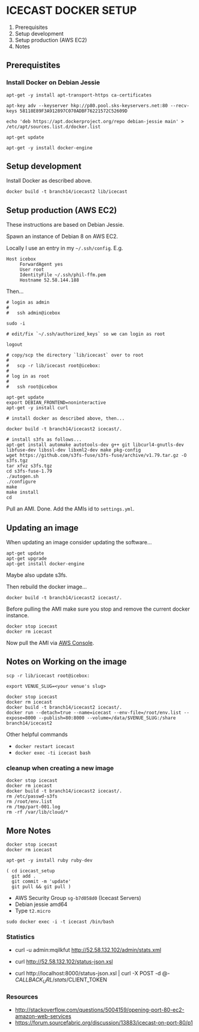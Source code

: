 ICECAST DOCKER SETUP
====================

1. Prerequisites
2. Setup development
3. Setup production (AWS EC2)
4. Notes


Prerequistites
--------------

### Install Docker on Debian Jessie

```
apt-get -y install apt-transport-https ca-certificates

apt-key adv --keyserver hkp://p80.pool.sks-keyservers.net:80 --recv-keys 58118E89F3A912897C070ADBF76221572C52609D

echo 'deb https://apt.dockerproject.org/repo debian-jessie main' > /etc/apt/sources.list.d/docker.list

apt-get update

apt-get -y install docker-engine
```


Setup development
-----------------

Install Docker as described above.

```
docker build -t branch14/icecast2 lib/icecast
```


Setup production (AWS EC2)
--------------------------

These instructions are based on Debian Jessie.

Spawn an instance of Debian 8 on AWS EC2.

Locally I use an entry in my `~/.ssh/config`. E.g.

```
Host icebox
     ForwardAgent yes
     User root
     IdentityFile ~/.ssh/phil-ffm.pem
     Hostname 52.58.144.188

```

Then...


```
# login as admin
#
#   ssh admin@icebox

sudo -i

# edit/fix `~/.ssh/authorized_keys` so we can login as root

logout

# copy/scp the directory `lib/icecast` over to root
#
#   scp -r lib/icecast root@icebox:
#
# log in as root
#
#   ssh root@icebox

apt-get update
export DEBIAN_FRONTEND=noninteractive
apt-get -y install curl

# install docker as described above, then...

docker build -t branch14/icecast2 icecast/.

# install s3fs as follows...
apt-get install automake autotools-dev g++ git libcurl4-gnutls-dev libfuse-dev libssl-dev libxml2-dev make pkg-config
wget https://github.com/s3fs-fuse/s3fs-fuse/archive/v1.79.tar.gz -O s3fs.tgz
tar xfvz s3fs.tgz
cd s3fs-fuse-1.79
./autogen.sh
./configure
make
make install
cd
```

Pull an AMI. Done. Add the AMIs id to `settings.yml`.

Updating an image
-----------------

When updating an image consider updating the software...

```
apt-get update
apt-get upgrade
apt-get install docker-engine
```

Maybe also update s3fs.

Then rebuild the docker image...

```
docker build -t branch14/icecast2 icecast/.
```

Before pulling the AMI make sure you stop and remove the current docker instance.

```
docker stop icecast
docker rm icecast
```

Now pull the AMI via [AWS Console](https://eu-central-1.console.aws.amazon.com/ec2/v2/home?region=eu-central-1#Instances:instanceState=running).


Notes on Working on the image
-----------------------------

```
scp -r lib/icecast root@icebox:
```

```
export VENUE_SLUG=<your venue's slug>

docker stop icecast
docker rm icecast
docker build -t branch14/icecast2 icecast/.
docker run --detach=true --name=icecast --env-file=/root/env.list --expose=8000 --publish=80:8000 --volume=/data/$VENUE_SLUG:/share branch14/icecast2

```

Other helpful commands

* `docker restart icecast`
* `docker exec -ti icecast bash`

### cleanup when creating a new image

```
docker stop icecast
docker rm icecast
docker build -t branch14/icecast2 icecast/.
rm /etc/passwd-s3fs
rm /root/env.list
rm /tmp/part-001.log
rm -rf /var/lib/cloud/*
```

More Notes
----------

```
docker stop icecast
docker rm icecast

apt-get -y install ruby ruby-dev

( cd icecast_setup
  git add .
  git commit -m 'update'
  git pull && git pull )
```

* AWS Security Group `sg-b7d058d0` (Icecast Servers)
* Debian jessie amd64
* Type `t2.micro`

`sudo docker exec -i -t icecast /bin/bash`

### Statistics

* curl -u admin:mqilkfut http://52.58.132.102/admin/stats.xml
* curl http://52.58.132.102/status-json.xsl

* curl http://localhost:8000/status-json.xsl | curl -X POST -d @- $CALLBACK_URL/stats/$CLIENT_TOKEN

### Resources

* http://stackoverflow.com/questions/5004159/opening-port-80-ec2-amazon-web-services
* https://forum.sourcefabric.org/discussion/13883/icecast-on-port-80/p1
